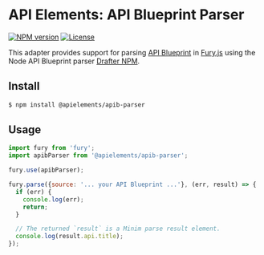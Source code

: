 # API Elements: API Blueprint Parser

[![NPM version](https://img.shields.io/npm/v/@apielements/apib-parser.svg)](https://www.npmjs.org/package/@apielements/apib-parser)
[![License](https://img.shields.io/npm/l/@apielements/apib-parser.svg)](https://www.npmjs.org/package/@apielements/apib-parser)

This adapter provides support for parsing [API Blueprint](https://apiblueprint.org/) in [Fury.js](https://github.com/apiaryio/api-elements.js/tree/master/packages/fury) using the Node API Blueprint parser [Drafter NPM](https://github.com/apiaryio/drafter-npm).

## Install

```sh
$ npm install @apielements/apib-parser
```

## Usage

```js
import fury from 'fury';
import apibParser from '@apielements/apib-parser';

fury.use(apibParser);

fury.parse({source: '... your API Blueprint ...'}, (err, result) => {
  if (err) {
    console.log(err);
    return;
  }

  // The returned `result` is a Minim parse result element.
  console.log(result.api.title);
});
```
